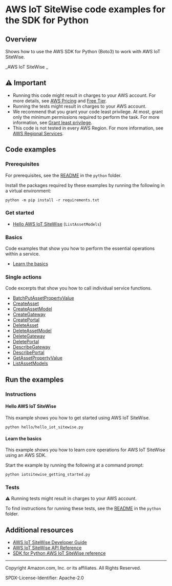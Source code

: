 # AWS IoT SiteWise code examples for the SDK for Python

## Overview

Shows how to use the AWS SDK for Python (Boto3) to work with AWS IoT SiteWise.

<!--custom.overview.start-->
<!--custom.overview.end-->

_AWS IoT SiteWise _

## ⚠ Important

* Running this code might result in charges to your AWS account. For more details, see [AWS Pricing](https://aws.amazon.com/pricing/) and [Free Tier](https://aws.amazon.com/free/).
* Running the tests might result in charges to your AWS account.
* We recommend that you grant your code least privilege. At most, grant only the minimum permissions required to perform the task. For more information, see [Grant least privilege](https://docs.aws.amazon.com/IAM/latest/UserGuide/best-practices.html#grant-least-privilege).
* This code is not tested in every AWS Region. For more information, see [AWS Regional Services](https://aws.amazon.com/about-aws/global-infrastructure/regional-product-services).

<!--custom.important.start-->
<!--custom.important.end-->

## Code examples

### Prerequisites

For prerequisites, see the [README](../../README.md#Prerequisites) in the `python` folder.

Install the packages required by these examples by running the following in a virtual environment:

```
python -m pip install -r requirements.txt
```

<!--custom.prerequisites.start-->
<!--custom.prerequisites.end-->

### Get started

- [Hello AWS IoT SiteWise](hello/hello_iot_sitewise.py#L4) (`ListAssetModels`)


### Basics

Code examples that show you how to perform the essential operations within a service.

- [Learn the basics](iotsitewise_getting_started.py)


### Single actions

Code excerpts that show you how to call individual service functions.

- [BatchPutAssetPropertyValue](iotsitewise_wrapper.py#L155)
- [CreateAsset](iotsitewise_wrapper.py#L75)
- [CreateAssetModel](iotsitewise_wrapper.py#L41)
- [CreateGateway](iotsitewise_wrapper.py#L315)
- [CreatePortal](iotsitewise_wrapper.py#L259)
- [DeleteAsset](iotsitewise_wrapper.py#L415)
- [DeleteAssetModel](iotsitewise_wrapper.py#L434)
- [DeleteGateway](iotsitewise_wrapper.py#L371)
- [DeletePortal](iotsitewise_wrapper.py#L393)
- [DescribeGateway](iotsitewise_wrapper.py#L347)
- [DescribePortal](iotsitewise_wrapper.py#L315)
- [GetAssetPropertyValue](iotsitewise_wrapper.py#L229)
- [ListAssetModels](iotsitewise_wrapper.py#L105)


<!--custom.examples.start-->
<!--custom.examples.end-->

## Run the examples

### Instructions


<!--custom.instructions.start-->
<!--custom.instructions.end-->

#### Hello AWS IoT SiteWise

This example shows you how to get started using AWS IoT SiteWise.

```
python hello/hello_iot_sitewise.py
```

#### Learn the basics

This example shows you how to learn core operations for AWS IoT SiteWise using an AWS SDK.


<!--custom.basic_prereqs.iotsitewise_Scenario.start-->
<!--custom.basic_prereqs.iotsitewise_Scenario.end-->

Start the example by running the following at a command prompt:

```
python iotsitewise_getting_started.py
```


<!--custom.basics.iotsitewise_Scenario.start-->
<!--custom.basics.iotsitewise_Scenario.end-->


### Tests

⚠ Running tests might result in charges to your AWS account.


To find instructions for running these tests, see the [README](../../README.md#Tests)
in the `python` folder.



<!--custom.tests.start-->
<!--custom.tests.end-->

## Additional resources

- [AWS IoT SiteWise Developer Guide](https://docs.aws.amazon.com/iot-sitewise/latest/userguide/what-is-sitewise.html)
- [AWS IoT SiteWise API Reference](https://docs.aws.amazon.com/iot-sitewise/latest/APIReference/Welcome.html)
- [SDK for Python AWS IoT SiteWise reference](https://boto3.amazonaws.com/v1/documentation/api/latest/reference/services/iotsitewise.html)

<!--custom.resources.start-->
<!--custom.resources.end-->

---

Copyright Amazon.com, Inc. or its affiliates. All Rights Reserved.

SPDX-License-Identifier: Apache-2.0
